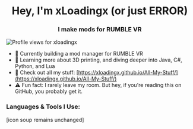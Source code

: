 <h1 align="center">Hey, I'm xLoadingx (or just ERROR)</h1>
<h3 align="center">I make mods for RUMBLE VR</h3>

<p align="left">
  <img src="https://komarev.com/ghpvc/?username=xloadingx&label=Profile%20views&color=0e75b6&style=flat" alt="Profile views for xloadingx" />
</p>

- 🔧 Currently building a mod manager for RUMBLE VR  
- 🧠 Learning more about 3D printing, and diving deeper into Java, C#, Python, and Lua  
- 📁 Check out all my stuff: [https://xloadingx.github.io/All-My-Stuff/](https://xloadingx.github.io/All-My-Stuff/)  
- ⚠️ Fun fact: I rarely leave my room. But hey, if you're reading this on GitHub, you probably get it.  

<h3 align="left">Languages & Tools I Use:</h3>
<p align="left">
  <!-- icons kept the same, no need to edit this section unless you want to cut it down -->
  <!-- it's long, but pretty standard for GitHub READMEs -->
  [icon soup remains unchanged]
</p>
